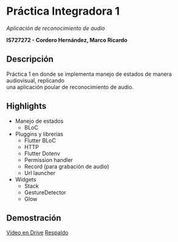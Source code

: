 # Práctica Integradora 1
_Aplicación de reconocimiento de audio_

**IS727272 - Cordero Hernández, Marco Ricardo**

## Descripción
Práctica 1 en donde se implementa manejo de estados de manera audiovisual, replicando  
una aplicación poular de reconocimiento de audio.

## Highlights
* Manejo de estados
    * BLoC
* Pluggins y librerías
    * Flutter BLoC
    * HTTP
    * Flutter Dotenv
    * Permission handler
    * Record (para grabación de audio)
    * Url launcher
* Widgets
    * Stack
    * GestureDetector
    * Glow

## Demostración
[Video en Drive](https://drive.google.com/file/d/1TxXSg4Vpk4BVX3QJdIZjZUutz-1Rijpo/view?usp=share_link)
[Respaldo](https://drive.google.com/file/d/1OsX_AQZ4yoK4i5l_UwEtGkPdQ16GG5n6/view?usp=share_link)